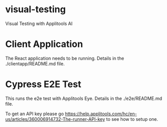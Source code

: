 # visual-testing

Visual Testing with Applitools AI

# Client Application

The React application needs to be running. Details in the ./clientapp/README.md file.

# Cypress E2E Test

This runs the e2e test with Applitools Eye. Details in the ./e2e/README.md file.

To get an API key please go https://help.applitools.com/hc/en-us/articles/360006914732-The-runner-API-key to see how to setup one.
